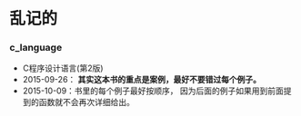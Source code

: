 # 乱记的
### c_language
* C程序设计语言(第2版)
* 2015-09-26： **其实这本书的重点是案例，最好不要错过每个例子。**
* 2015-10-09：书里的每个例子最好按顺序， 因为后面的例子如果用到前面提到的函数就不会再次详细给出。 